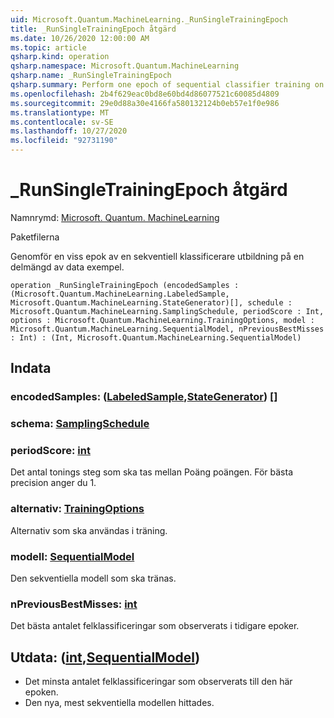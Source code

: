 ```yaml
---
uid: Microsoft.Quantum.MachineLearning._RunSingleTrainingEpoch
title: _RunSingleTrainingEpoch åtgärd
ms.date: 10/26/2020 12:00:00 AM
ms.topic: article
qsharp.kind: operation
qsharp.namespace: Microsoft.Quantum.MachineLearning
qsharp.name: _RunSingleTrainingEpoch
qsharp.summary: Perform one epoch of sequential classifier training on a subset of data samples.
ms.openlocfilehash: 2b4f629eac0bd8e60bd4d86077521c60085d4809
ms.sourcegitcommit: 29e0d88a30e4166fa580132124b0eb57e1f0e986
ms.translationtype: MT
ms.contentlocale: sv-SE
ms.lasthandoff: 10/27/2020
ms.locfileid: "92731190"
---
```

# <a name="_runsingletrainingepoch-operation"></a>_RunSingleTrainingEpoch åtgärd

Namnrymd: [Microsoft. Quantum. MachineLearning](xref:Microsoft.Quantum.MachineLearning)

Paketfilerna [](https://nuget.org/packages/)


Genomför en viss epok av en sekventiell klassificerare utbildning på en delmängd av data exempel.

```qsharp
operation _RunSingleTrainingEpoch (encodedSamples : (Microsoft.Quantum.MachineLearning.LabeledSample, Microsoft.Quantum.MachineLearning.StateGenerator)[], schedule : Microsoft.Quantum.MachineLearning.SamplingSchedule, periodScore : Int, options : Microsoft.Quantum.MachineLearning.TrainingOptions, model : Microsoft.Quantum.MachineLearning.SequentialModel, nPreviousBestMisses : Int) : (Int, Microsoft.Quantum.MachineLearning.SequentialModel)
```


## <a name="input"></a>Indata

### <a name="encodedsamples--labeledsamplestategenerator"></a>encodedSamples: ([LabeledSample](xref:Microsoft.Quantum.MachineLearning.LabeledSample),[StateGenerator](xref:Microsoft.Quantum.MachineLearning.StateGenerator)) []




### <a name="schedule--samplingschedule"></a>schema: [SamplingSchedule](xref:Microsoft.Quantum.MachineLearning.SamplingSchedule)




### <a name="periodscore--int"></a>periodScore: [int](xref:microsoft.quantum.lang-ref.int)

Det antal tonings steg som ska tas mellan Poäng poängen.
För bästa precision anger du 1.


### <a name="options--trainingoptions"></a>alternativ: [TrainingOptions](xref:Microsoft.Quantum.MachineLearning.TrainingOptions)

Alternativ som ska användas i träning.


### <a name="model--sequentialmodel"></a>modell: [SequentialModel](xref:Microsoft.Quantum.MachineLearning.SequentialModel)

Den sekventiella modell som ska tränas.


### <a name="npreviousbestmisses--int"></a>nPreviousBestMisses: [int](xref:microsoft.quantum.lang-ref.int)

Det bästa antalet felklassificeringar som observerats i tidigare epoker.



## <a name="output--intsequentialmodel"></a>Utdata: ([int](xref:microsoft.quantum.lang-ref.int),[SequentialModel](xref:Microsoft.Quantum.MachineLearning.SequentialModel))

- Det minsta antalet felklassificeringar som observerats till den här epoken.
- Den nya, mest sekventiella modellen hittades.